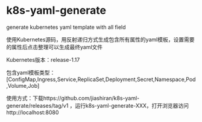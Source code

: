 # k8s-yaml-generate
generate kubernetes yaml template with all field

使用Kubernetes源码，用反射递归方式生成包含所有属性的yaml模板，设置需要的属性后点击整理可以生成最终yaml文件

Kubernetes版本：release-1.17

包含yaml模板类型：[ConfigMap,Ingress,Service,ReplicaSet,Deployment,Secret,Namespace,Pod,Volume,Job]

使用方式：下载https://github.com/jiashiran/k8s-yaml-generate/releases/tag/v1 ，运行k8s-yaml-generate-XXX，打开浏览器访问 http://localhost:8080

